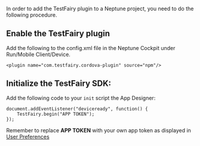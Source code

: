 In order to add the TestFairy plugin to a Neptune project, you need to do the following procedure.

## Enable the TestFairy plugin
Add the following to the config.xml file in the Neptune Cockpit under Run/Mobile Client/Device.
```
<plugin name="com.testfairy.cordova-plugin" source="npm"/>
```

## Initialize the TestFairy SDK:

Add the following code to your `init` script the App Designer:

```
document.addEventListener("deviceready", function() {
    TestFairy.begin("APP TOKEN");
});
```

Remember to replace **APP TOKEN** with your own app token as displayed in [User Preferences](https://app.testfairy.com/settings/)
